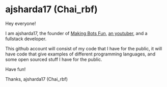 # ajsharda17 (Chai_rbf)

Hey everyone!

I am ajsharda17, the founder of <a href="https://github.com/MakingBotsFun">Making Bots Fun</a>, <a href="https://youtube.com/chairbf">an youtuber</a>, and a fullstack developer.

This github account will consist of my code that I have for the public, it will have code that give examples of different programming languages, and some open sourced stuff I have for the public.

Have fun!

Thanks,
ajsharda17 (Chai_rbf)
